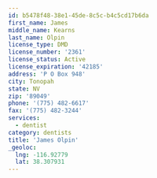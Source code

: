 ```yaml
---
id: b5478f48-38e1-45de-8c5c-b4c5cd17b6da
first_name: James
middle_name: Kearns
last_name: Olpin
license_type: DMD
license_number: '2361'
license_status: Active
license_expiration: '42185'
address: 'P O Box 948'
city: Tonopah
state: NV
zip: '89049'
phone: '(775) 482-6617'
fax: '(775) 482-3244'
services:
  - dentist
category: dentists
title: 'James Olpin'
_geoloc:
  lng: -116.92779
  lat: 38.307931
---
```

